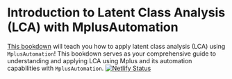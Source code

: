 # Introduction to Latent Class Analysis (LCA) with MplusAutomation

[This bookdown](https://immerse-mixtures.netlify.app/) will teach you how to apply latent class analysis (LCA) using `MplusAutomation`! This bookdown serves as your comprehensive guide to understanding and applying LCA using Mplus and its automation capabilities with `MplusAutomation`.
[![Netlify Status](https://api.netlify.com/api/v1/badges/72fe3bbf-407c-4db9-aac0-994c8a83ac60/deploy-status)](https://app.netlify.com/sites/immerse-lca/deploys)
